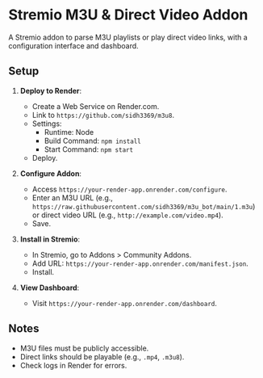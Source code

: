 # Stremio M3U & Direct Video Addon

A Stremio addon to parse M3U playlists or play direct video links, with a configuration interface and dashboard.

## Setup

1. **Deploy to Render**:
   - Create a Web Service on Render.com.
   - Link to `https://github.com/sidh3369/m3u8`.
   - Settings:
     - Runtime: Node
     - Build Command: `npm install`
     - Start Command: `npm start`
   - Deploy.

2. **Configure Addon**:
   - Access `https://your-render-app.onrender.com/configure`.
   - Enter an M3U URL (e.g., `https://raw.githubusercontent.com/sidh3369/m3u_bot/main/1.m3u`) or direct video URL (e.g., `http://example.com/video.mp4`).
   - Save.

3. **Install in Stremio**:
   - In Stremio, go to Addons > Community Addons.
   - Add URL: `https://your-render-app.onrender.com/manifest.json`.
   - Install.

4. **View Dashboard**:
   - Visit `https://your-render-app.onrender.com/dashboard`.

## Notes
- M3U files must be publicly accessible.
- Direct links should be playable (e.g., `.mp4`, `.m3u8`).
- Check logs in Render for errors.
